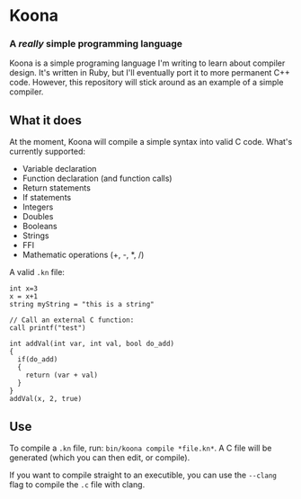 # Koona
### A *really* simple programming language

Koona is a simple programing language I'm writing to learn about compiler design. It's written in Ruby, but I'll eventually port it to more permanent C++ code. However, this repository will stick around as an example of a simple compiler.

## What it does
At the moment, Koona will compile a simple syntax into valid C code. What's currently supported:

- Variable declaration
- Function declaration (and function calls)
- Return statements
- If statements
- Integers
- Doubles
- Booleans
- Strings
- FFI
- Mathematic operations (+, -, \*, /)

A valid `.kn` file:

    int x=3
    x = x+1
    string myString = "this is a string"

    // Call an external C function:
    call printf("test") 

    int addVal(int var, int val, bool do_add)
    {
      if(do_add)
      {
        return (var + val)
      }
    }
    addVal(x, 2, true)

## Use
To compile a `.kn` file, run: `bin/koona compile *file.kn*`. A C file will be generated (which you can then edit, or compile).

If you want to compile straight to an executible, you can use the `--clang` flag to compile the `.c` file with clang.
